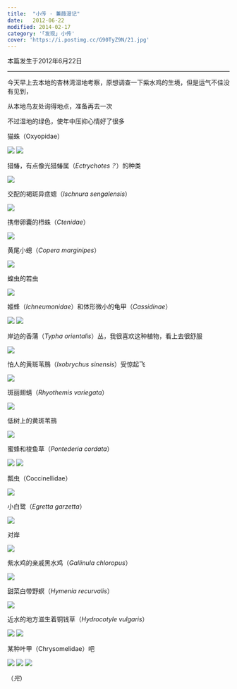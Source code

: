 ```yaml
---
title:  "小传 · 蒹葭漫记"
date:   2012-06-22
modified: 2014-02-17
category: '｢发现｣ 小传'
cover: 'https://i.postimg.cc/G90TyZ9N/21.jpg'
---
```


本篇发生于2012年6月22日

---

今天早上去本地的杏林湾湿地考察，原想调查一下紫水鸡的生境，但是运气不佳没有见到，

从本地鸟友处询得地点，准备再去一次

不过湿地的绿色，使年中压抑心情好了很多

猫蛛（Oxyopidae）

<img class='disc' src='https://i.postimg.cc/6QhVN5TQ/1.jpg'>

<img class='disc' src='https://i.postimg.cc/L4QTXXDY/2.jpg'>

猎蝽，有点像光猎蝽属（<i>Ectrychotes？</i>）的种类

<img class='disc' src='https://i.postimg.cc/G2hF3wsx/3.jpg'>

交配的褐斑异痣蟌（<i>Ischnura sengalensis</i>）

<img class='disc' src='https://i.postimg.cc/NFn7PJF7/4.jpg'>

携带卵囊的栉蛛（<i>Ctenidae</i>）

<img class='disc' src='https://i.postimg.cc/hPH1L5HK/5.jpg'>

黄尾小蟌（<i>Copera marginipes</i>）

<img class='disc' src='https://i.postimg.cc/g0py56z5/6.jpg'>

蝗虫的若虫

<img class='disc' src='https://i.postimg.cc/YCYfbxHY/7.jpg'>

姬蜂（<i>Ichneumonidae</i>）和体形微小的龟甲（<i>Cassidinae</i>）

<img class='disc' src='https://i.postimg.cc/026CJsXt/8.jpg'>

<img class='disc' src='https://i.postimg.cc/bJCQsCxc/9.jpg'>

岸边的香蒲（<i>Typha orientalis</i>）丛，我很喜欢这种植物，看上去很舒服

<img class='disc' src='https://i.postimg.cc/P5WYmrWM/10.jpg'>

怕人的黄斑苇鳽（<i>Ixobrychus sinensis</i>）受惊起飞

<img class='disc' src='https://i.postimg.cc/0jhDCzXV/11.jpg'>

斑丽翅蜻（<i>Rhyothemis variegata</i>）

<img class='disc' src='https://i.postimg.cc/gjx3RVsw/12.jpg'>

低树上的黄斑苇鳽

<img class='disc' src='https://i.postimg.cc/ZqJ3jtjz/13.jpg'>

蜜蜂和梭鱼草（<i>Pontederia cordata</i>）

<img class='disc' src='https://i.postimg.cc/3JDgxZWV/14.jpg'>

<img class='disc' src='https://i.postimg.cc/Dwk1JbXZ/15.jpg'>

瓢虫（Coccinellidae）

<img class='disc' src='https://i.postimg.cc/DfNrhNf1/16.jpg'>

小白鹭（<i>Egretta garzetta</i>）

<img class='disc' src='https://i.postimg.cc/43wcSLF7/17.jpg'>

对岸

<img class='disc' src='https://i.postimg.cc/Sss9F6wZ/18.jpg'>

紫水鸡的亲戚黑水鸡（<i>Gallinula chloropus</i>）

<img class='disc' src='https://i.postimg.cc/50RCxHJf/19.jpg'>

甜菜白带野螟（<i>Hymenia recurvalis</i>）

<img class='disc' src='https://i.postimg.cc/cCt86s1w/20.jpg'>

近水的地方滋生着铜钱草（<i>Hydrocotyle vulgaris</i>）

<img class='disc' src='https://i.postimg.cc/G90TyZ9N/21.jpg'>

<img class='disc' src='https://i.postimg.cc/pVm0KzpY/22.jpg'>

某种叶甲（Chrysomelidae）吧

<img class='disc' src='https://i.postimg.cc/J7Spx0Xw/24.jpg'>

<img class='disc' src='https://i.postimg.cc/L6fNbSkJ/25.jpg'>

<img class='disc' src='https://i.postimg.cc/Z5SVkQjV/26.jpg'>

（<i>完</i>）

